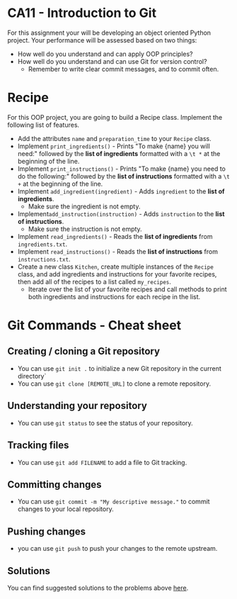 # CA11 - Introduction to Git


For this assignment your will be developing an object oriented Python project. Your performance will be assessed based on two things:

* How well do you understand and can apply OOP principles?
* How well do you understand and can use Git for version control?
  * Remember to write clear commit messages, and to commit often.

# Recipe

For this OOP project, you are going to build a Recipe class. Implement the following list of features.

* Add the attributes `name` and `preparation_time` to your `Recipe` class.
* Implement `print_ingredients()` - Prints "To make {name} you will need:" followed by the **list of ingredients** formatted with a `\t *` at the beginning of the line.
* Implement `print_instructions()` - Prints "To make {name} you need to do the following:" followed by the **list of instructions** formatted with a `\t +` at the beginning of the line.
* Implement `add_ingredient(ingredient)` - Adds `ingredient` to the **list of ingredients**.
  * Make sure the ingredient is not empty.
* Implement`add_instruction(instruction)` - Adds `instruction` to the **list of instructions**.
  * Make sure the instruction is not empty.
* Implement  `read_ingredients()` - Reads the **list of ingredients** from `ingredients.txt`.
* Implement  `read_instructions()` - Reads the **list of instructions** from `instructions.txt`.
* Create a new class `Kitchen`, create multiple instances of the `Recipe` class, and add ingredients and instructions for your favorite recipes, then add all of the recipes to a list called `my_recipes`.
  * Iterate over the list of your favorite recipes and call methods to print both ingredients and instructions for each recipe in the list.


# Git Commands - Cheat sheet

## Creating / cloning a Git repository

* You can use `git init .` to initialize a new Git repository in the current directory`
* You can use `git clone [REMOTE_URL]` to clone a remote repository.

## Understanding your repository

* You can use `git status` to see the status of your repository.

## Tracking files

* You can use `git add FILENAME` to add a file to Git tracking.

## Committing changes

* You can use `git commit -m "My descriptive message."` to commit changes to your local repository.

## Pushing changes

* you can use `git push` to push your changes to the remote upstream.

## Solutions

You can find suggested solutions to the problems above [here](./CA11-solutions/).